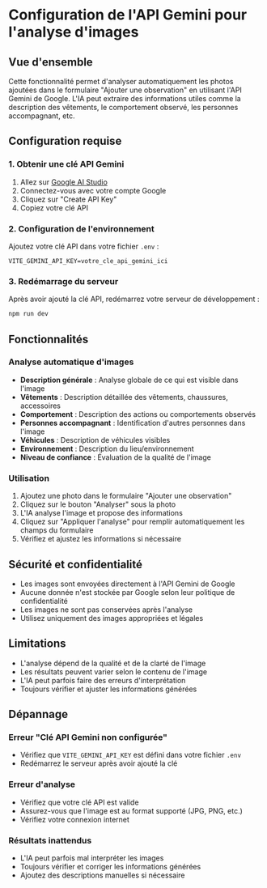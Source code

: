# Configuration de l'API Gemini pour l'analyse d'images

## Vue d'ensemble

Cette fonctionnalité permet d'analyser automatiquement les photos ajoutées dans le formulaire "Ajouter une observation" en utilisant l'API Gemini de Google. L'IA peut extraire des informations utiles comme la description des vêtements, le comportement observé, les personnes accompagnant, etc.

## Configuration requise

### 1. Obtenir une clé API Gemini

1. Allez sur [Google AI Studio](https://makersuite.google.com/app/apikey)
2. Connectez-vous avec votre compte Google
3. Cliquez sur "Create API Key"
4. Copiez votre clé API

### 2. Configuration de l'environnement

Ajoutez votre clé API dans votre fichier `.env` :

```env
VITE_GEMINI_API_KEY=votre_cle_api_gemini_ici
```

### 3. Redémarrage du serveur

Après avoir ajouté la clé API, redémarrez votre serveur de développement :

```bash
npm run dev
```

## Fonctionnalités

### Analyse automatique d'images

- **Description générale** : Analyse globale de ce qui est visible dans l'image
- **Vêtements** : Description détaillée des vêtements, chaussures, accessoires
- **Comportement** : Description des actions ou comportements observés
- **Personnes accompagnant** : Identification d'autres personnes dans l'image
- **Véhicules** : Description de véhicules visibles
- **Environnement** : Description du lieu/environnement
- **Niveau de confiance** : Évaluation de la qualité de l'image

### Utilisation

1. Ajoutez une photo dans le formulaire "Ajouter une observation"
2. Cliquez sur le bouton "Analyser" sous la photo
3. L'IA analyse l'image et propose des informations
4. Cliquez sur "Appliquer l'analyse" pour remplir automatiquement les champs du formulaire
5. Vérifiez et ajustez les informations si nécessaire

## Sécurité et confidentialité

- Les images sont envoyées directement à l'API Gemini de Google
- Aucune donnée n'est stockée par Google selon leur politique de confidentialité
- Les images ne sont pas conservées après l'analyse
- Utilisez uniquement des images appropriées et légales

## Limitations

- L'analyse dépend de la qualité et de la clarté de l'image
- Les résultats peuvent varier selon le contenu de l'image
- L'IA peut parfois faire des erreurs d'interprétation
- Toujours vérifier et ajuster les informations générées

## Dépannage

### Erreur "Clé API Gemini non configurée"
- Vérifiez que `VITE_GEMINI_API_KEY` est défini dans votre fichier `.env`
- Redémarrez le serveur après avoir ajouté la clé

### Erreur d'analyse
- Vérifiez que votre clé API est valide
- Assurez-vous que l'image est au format supporté (JPG, PNG, etc.)
- Vérifiez votre connexion internet

### Résultats inattendus
- L'IA peut parfois mal interpréter les images
- Toujours vérifier et corriger les informations générées
- Ajoutez des descriptions manuelles si nécessaire
